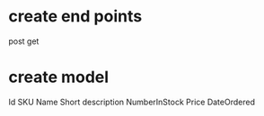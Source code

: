 # create end points

post
get

# create model

Id
SKU
Name
Short description
NumberInStock
Price
DateOrdered
